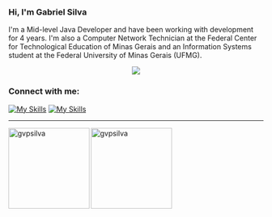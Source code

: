 ### Hi, I'm Gabriel Silva
I'm a Mid-level Java Developer and have been working with development for 4 years. I'm also a Computer Network Technician at the Federal Center for Technological Education of Minas Gerais and an Information Systems student at the Federal University of Minas Gerais (UFMG).


<p  align="center">
<a  href="https://skillicons.dev"><img  src="https://skillicons.dev/icons?i=java,js,html,css,c,cpp,py,arduino,vscode,grafana,git,github,mysql,androidstudio" /></a>
</p>
<h3> Connect with me: </h3>
<p></p>


[![My Skills](https://skillicons.dev/icons?i=linkedin)](https://www.linkedin.com/in/gvpsilva/)
[![My Skills](https://skillicons.dev/icons?i=gmail)](mailto:gvpsilvaa@gmail.com)


<hr>
<img  align="left"  height="160px"  src="https://github-readme-stats.vercel.app/api?username=gvpsilva&show_icons=true&theme=dracula"  alt="gvpsilva" />
<img  align="left"  height="160px"  src="https://github-readme-stats.vercel.app/api/top-langs?username=gvpsilva&show_icons=true&theme=dracula&locale=en&layout=compact"  alt="gvpsilva" />
</hr>


